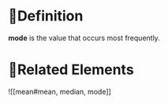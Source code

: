 # 📝Definition
**mode** is the value that occurs most frequently.
# 🧬Related Elements
![[mean#mean, median, mode]]